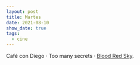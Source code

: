 ```yaml
---
layout: post
title: Martes
date: 2021-08-10
show_date: true
tags:
  - cine
---
```


Café con Diego · Too many secrets · [Blood Red Sky](https://letterboxd.com/film/blood-red-sky/).
